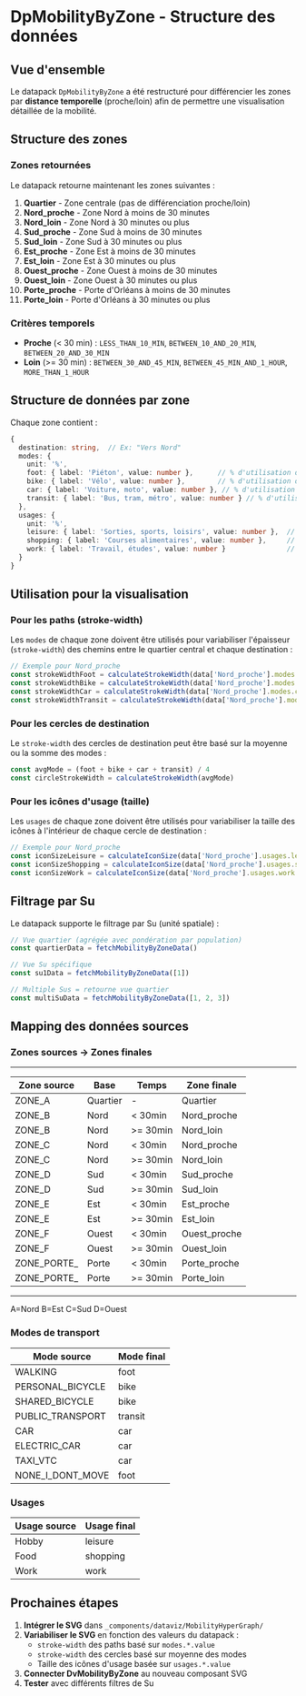 # DpMobilityByZone - Structure des données

## Vue d'ensemble

Le datapack `DpMobilityByZone` a été restructuré pour différencier les zones par **distance temporelle** (proche/loin) afin de permettre une visualisation détaillée de la mobilité.

## Structure des zones

### Zones retournées

Le datapack retourne maintenant les zones suivantes :

1. **Quartier** - Zone centrale (pas de différenciation proche/loin)
2. **Nord_proche** - Zone Nord à moins de 30 minutes
3. **Nord_loin** - Zone Nord à 30 minutes ou plus
4. **Sud_proche** - Zone Sud à moins de 30 minutes
5. **Sud_loin** - Zone Sud à 30 minutes ou plus
6. **Est_proche** - Zone Est à moins de 30 minutes
7. **Est_loin** - Zone Est à 30 minutes ou plus
8. **Ouest_proche** - Zone Ouest à moins de 30 minutes
9. **Ouest_loin** - Zone Ouest à 30 minutes ou plus
10. **Porte_proche** - Porte d'Orléans à moins de 30 minutes
11. **Porte_loin** - Porte d'Orléans à 30 minutes ou plus

### Critères temporels

- **Proche** (< 30 min) : `LESS_THAN_10_MIN`, `BETWEEN_10_AND_20_MIN`, `BETWEEN_20_AND_30_MIN`
- **Loin** (>= 30 min) : `BETWEEN_30_AND_45_MIN`, `BETWEEN_45_MIN_AND_1_HOUR`, `MORE_THAN_1_HOUR`

## Structure de données par zone

Chaque zone contient :

```typescript
{
  destination: string,  // Ex: "Vers Nord"
  modes: {
    unit: '%',
    foot: { label: 'Piéton', value: number },      // % d'utilisation du mode piéton
    bike: { label: 'Vélo', value: number },        // % d'utilisation du vélo
    car: { label: 'Voiture, moto', value: number }, // % d'utilisation de la voiture
    transit: { label: 'Bus, tram, métro', value: number } // % d'utilisation des transports
  },
  usages: {
    unit: '%',
    leisure: { label: 'Sorties, sports, loisirs', value: number },  // % pour loisirs
    shopping: { label: 'Courses alimentaires', value: number },     // % pour courses
    work: { label: 'Travail, études', value: number }               // % pour travail
  }
}
```

## Utilisation pour la visualisation

### Pour les paths (stroke-width)

Les `modes` de chaque zone doivent être utilisés pour variabiliser l'épaisseur (`stroke-width`) des chemins entre le quartier central et chaque destination :

```typescript
// Exemple pour Nord_proche
const strokeWidthFoot = calculateStrokeWidth(data['Nord_proche'].modes.foot.value) // value en %
const strokeWidthBike = calculateStrokeWidth(data['Nord_proche'].modes.bike.value)
const strokeWidthCar = calculateStrokeWidth(data['Nord_proche'].modes.car.value)
const strokeWidthTransit = calculateStrokeWidth(data['Nord_proche'].modes.transit.value)
```

### Pour les cercles de destination

Le `stroke-width` des cercles de destination peut être basé sur la moyenne ou la somme des modes :

```typescript
const avgMode = (foot + bike + car + transit) / 4
const circleStrokeWidth = calculateStrokeWidth(avgMode)
```

### Pour les icônes d'usage (taille)

Les `usages` de chaque zone doivent être utilisés pour variabiliser la taille des icônes à l'intérieur de chaque cercle de destination :

```typescript
// Exemple pour Nord_proche
const iconSizeLeisure = calculateIconSize(data['Nord_proche'].usages.leisure.value)   // value en %
const iconSizeShopping = calculateIconSize(data['Nord_proche'].usages.shopping.value)
const iconSizeWork = calculateIconSize(data['Nord_proche'].usages.work.value)
```

## Filtrage par Su

Le datapack supporte le filtrage par Su (unité spatiale) :

```typescript
// Vue quartier (agrégée avec pondération par population)
const quartierData = fetchMobilityByZoneData()

// Vue Su spécifique
const su1Data = fetchMobilityByZoneData([1])

// Multiple Sus = retourne vue quartier
const multiSuData = fetchMobilityByZoneData([1, 2, 3])
```

## Mapping des données sources

### Zones sources → Zones finales
 __________________________________________________
| Zone source | Base     | Temps    | Zone finale  |
|-------------|----------|----------|--------------|
| ZONE_A      | Quartier | -        | Quartier     |
| ZONE_B      | Nord     | < 30min  | Nord_proche  |
| ZONE_B      | Nord     | >= 30min | Nord_loin    |
| ZONE_C      | Nord     | < 30min  | Nord_proche  |
| ZONE_C      | Nord     | >= 30min | Nord_loin    |
| ZONE_D      | Sud      | < 30min  | Sud_proche   |
| ZONE_D      | Sud      | >= 30min | Sud_loin     |
| ZONE_E      | Est      | < 30min  | Est_proche   |
| ZONE_E      | Est      | >= 30min | Est_loin     |
| ZONE_F      | Ouest    | < 30min  | Ouest_proche |
| ZONE_F      | Ouest    | >= 30min | Ouest_loin   |
| ZONE_PORTE_ | Porte    | < 30min  | Porte_proche |
| ZONE_PORTE_ | Porte    | >= 30min | Porte_loin   |
 --------------------------------------------------

A=Nord
B=Est
C=Sud
D=Ouest

### Modes de transport

| Mode source | Mode final |
|-------------|------------|
| WALKING | foot |
| PERSONAL_BICYCLE | bike |
| SHARED_BICYCLE | bike |
| PUBLIC_TRANSPORT | transit |
| CAR | car |
| ELECTRIC_CAR | car |
| TAXI_VTC | car |
| NONE_I_DONT_MOVE | foot |

### Usages

| Usage source | Usage final |
|--------------|-------------|
| Hobby | leisure |
| Food | shopping |
| Work | work |

## Prochaines étapes

1. **Intégrer le SVG** dans `_components/dataviz/MobilityHyperGraph/`
2. **Variabiliser le SVG** en fonction des valeurs du datapack :
   - `stroke-width` des paths basé sur `modes.*.value`
   - `stroke-width` des cercles basé sur moyenne des modes
   - Taille des icônes d'usage basée sur `usages.*.value`
3. **Connecter DvMobilityByZone** au nouveau composant SVG
4. **Tester** avec différents filtres de Su
